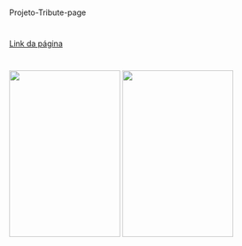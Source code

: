 # 
Projeto-Tribute-page
#
<a href="https://flavioeds82.github.io/Projeto-Tribute-page/">Link da página</a>
#
<img src="https://cdn.jsdelivr.net/gh/devicons/devicon/icons/css3/css3-plain-wordmark.svg" width="200" height="300"  /><nobr>
  <img src="https://cdn.jsdelivr.net/gh/devicons/devicon/icons/html5/html5-plain-wordmark.svg"  width="200" height="300"/>
